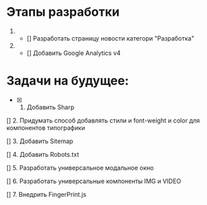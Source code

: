 # Этапы разработки

1. - [] Разработать страницу новости категори "Разработка"
2. - [] Добавить Google Analytics v4

# Задачи на будущее:
- [x] 1. Добавить Sharp

[] 2. Придумать способ добавлять стили и font-weight и color для компонентов типографики 

[] 3. Добавить Sitemap

[] 4. Добавить Robots.txt

[] 5. Разработать универсальное модальное окно

[] 6. Разработать универсальные компоненты IMG и VIDEO

[] 7. Внедрить FingerPrint.js